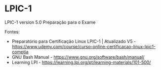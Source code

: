 # LPIC-1
LPIC-1 version 5.0 Preparação para o Exame

Fontes:
* Preparatório para Certificação Linux LPIC-1 | Atualizado V5 - https://www.udemy.com/course/curso-online-certificacao-linux-lpic1-comptia
* GNU Bash Manual - https://www.gnu.org/software/bash/manual/
* Learning LPI - https://learning.lpi.org/pt/learning-materials/101-500/
